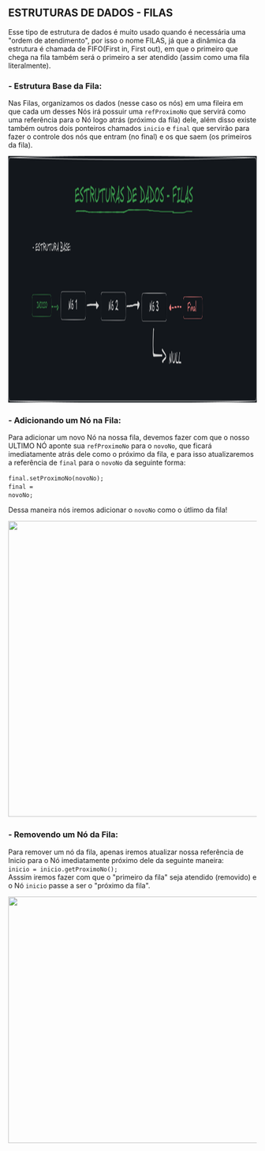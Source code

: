 ## ESTRUTURAS DE DADOS - FILAS

Esse tipo de estrutura de dados é muito usado quando é necessária uma "ordem de atendimento", por isso o nome FILAS, já que a dinâmica da estrutura é chamada
de FIFO(First in, First out), em que o primeiro que chega na fila também será o primeiro a ser atendido (assim como uma fila literalmente).

### - Estrutura Base da Fila:

Nas Filas, organizamos os dados (nesse caso os nós) em uma fileira em que cada um desses Nós irá possuir uma <code>refProximoNo</code> que servirá como
uma referência para o Nó logo atrás (próximo da fila) dele, além disso existe também outros dois ponteiros chamados <code>inicio</code> e <code>final</code> 
que servirão para fazer o controle dos nós que entram (no final) e os que saem (os primeiros da fila).

<div align="center">
  <img height="500em" width="1000em" src="https://github.com/willUlisses/Estudo-EstruturaDeDados/blob/master/Images/FILAS/estruturaBase.png"/>
</div>

### - Adicionando um Nó na Fila:

Para adicionar um novo Nó na nossa fila, devemos fazer com que o nosso ULTIMO NÓ aponte sua <code>refProximoNo</code> para o <code>novoNo</code>, que ficará imediatamente atrás dele como o próximo da fila, e para isso atualizaremos a referência de <code>final</code> para o <code>novoNo</code> da seguinte forma: <br>

<code>final.setProximoNo(novoNo);</code ><br>
<code>final = novoNo;</code> <br>

Dessa maneira nós iremos adicionar o <code>novoNo</code> como o útlimo da fila!

<div align="center">
  <img height="600em" width="1100em" src="https://github.com/willUlisses/Estudo-EstruturaDeDados/blob/master/Images/FILAS/AdicionandoNó.png"/>
</div>

### - Removendo um Nó da Fila:

Para remover um nó da fila, apenas iremos atualizar nossa referência de Inicio para o Nó imediatamente próximo dele da seguinte maneira: <br>
<code>inicio = inicio.getProximoNo();</code> <br>
Asssim iremos fazer com que o "primeiro da fila" seja atendido (removido) e o Nó <code>inicio</code> passe a ser o "próximo da fila".

<div align="center">
  <img height="500em" width="750em" src="https://github.com/willUlisses/Estudo-EstruturaDeDados/blob/master/Images/FILAS/RemovendoNó.png"/>
</div>

